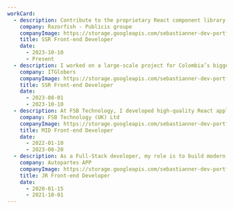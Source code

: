 ```yaml
---
workCard:
  - description: Contribute to the proprietary React component library by building reusable and maintainable components, leveraging Storybook for documentation and testing. Integrate web content efficiently using CMS tools like Contentstack and Commerce Tools. Develop exclusively with Next.js as the front-end framework while prioritizing accessibility to meet web ARIA standards. Ensure seamless data fetching and manipulation by integrating both GraphQL and REST APIs.
    company: Razorfish - Publicis groupe
    companyImage: https://storage.googleapis.com/sebastianner-dev-portfolio-statics/razorfish_logo.jpg
    title: SSR Front-end Developer
    date:
      - 2023-10-10
      - Present
  - description: I worked on a large-scale project for Colombia’s biggest bank, focusing on developing a robust and maintainable front-end using Next.js. I contributed to a proprietary React component library, ensuring reusability and consistency, with Storybook for documentation and testing. The project required seamless CMS integration with tools like Contentstack and Commerce Tools to enhance content management. Accessibility was a priority, following web ARIA standards to create an inclusive user experience. Additionally, I implemented and optimized API integrations using both GraphQL and REST for efficient data handling.
    company: ITGlobers
    companyImage: https://storage.googleapis.com/sebastianner-dev-portfolio-statics/itglobers_logo.jpg
    title: SSR Front-end Developer
    date:
      - 2023-08-01
      - 2023-10-10
  - description: At FSB Technology, I developed high-quality React applications, focusing on component design and state management. I used libraries like Redux and Styled-components for seamless integration and performance. Additionally, I managed a proprietary CMS to optimize microfrontends. I ensured code quality with Jest, testing-library, and Enzyme, maintaining 90%+ coverage. I also specialized in refactoring to enhance maintainability, scalability, and performance.
    company: FSB Technology (UK) Ltd
    companyImage: https://storage.googleapis.com/sebastianner-dev-portfolio-statics/fsb_technology_logo.jpg
    title: MID Front-end Developer
    date:
      - 2022-01-10
      - 2023-08-20
  - description: As a Full-Stack developer, my role is to build modern web applications using React.js as a framework while ensuring to implement best practices such as Composition, Render props, and State management. To achieve this, I make use of industry-standard libraries like Redux, Router, and Styled-components.
    company: Autopartes APP
    companyImage: https://storage.googleapis.com/sebastianner-dev-portfolio-statics/autopartes_app_logo.jpg
    title: JR Front-end Developer
    date:
      - 2020-01-15
      - 2021-10-01
---
```

